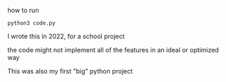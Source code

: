 

how to run

```
python3 code.py
```

I wrote this in 2022, for a school project

the code might not implement all of the features in an ideal or optimized way

This was also my first "big" python project

